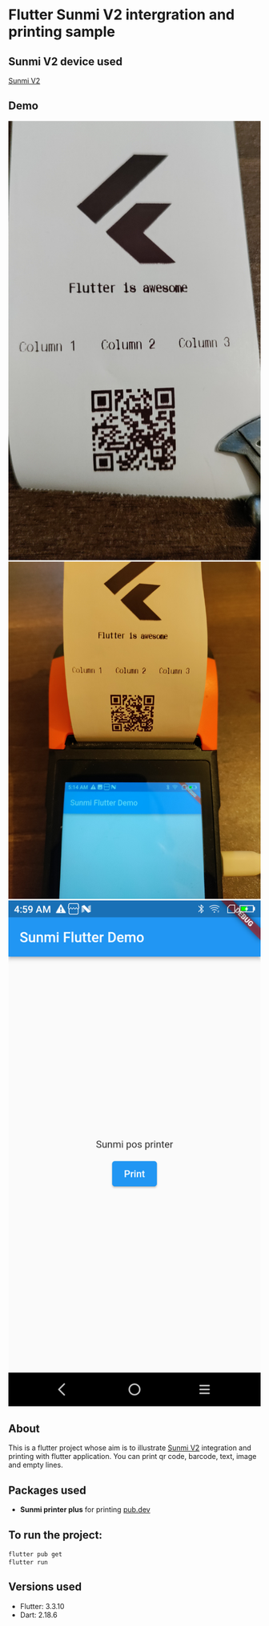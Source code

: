 # Flutter Sunmi V2 intergration and printing sample

## Sunmi V2 device used
[Sunmi V2](https://github.com/Brian1011/sunmi_flutter_printer/blob/main/assets/sunmi_device.jpg)

## Demo
![Receipt](https://github.com/Brian1011/sunmi_flutter_printer/blob/main/assets/receipt.jpg)
![Receipt](https://github.com/Brian1011/sunmi_flutter_printer/blob/main/assets/sunmi_printing_on_app.jpg)
![App screenshot](https://github.com/Brian1011/sunmi_flutter_printer/blob/main/assets/app_screenshot.png)

## About

This is a flutter project whose aim is to illustrate [Sunmi V2](https://www.sunmi.com/en/v2-pro/) integration and printing with flutter application.
You can print qr code, barcode, text, image and empty lines.

## Packages used
- **Sunmi printer plus** for printing [pub.dev](https://pub.dev/packages/sunmi_printer_plus)

## To run the project:
```
flutter pub get
flutter run
```

## Versions used
- Flutter: 3.3.10
- Dart: 2.18.6